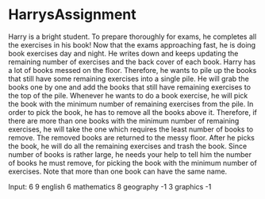 # HarrysAssignment

Harry is a bright student. To prepare thoroughly for exams, he completes
all the exercises in his book! Now that the exams approaching fast, he is doing
book exercises day and night. He writes down and keeps updating the
remaining number of exercises and the back cover of each book. Harry has a lot
of books messed on the floor. Therefore, he wants to pile up the books that still
have some remaining exercises into a single pile. He will grab the books one by
one and add the books that still have remaining exercises to the top of the pile.
Whenever he wants to do a book exercise, he will pick the book with the
minimum number of remaining exercises from the pile. In order to pick the
book, he has to remove all the books above it. Therefore, if there are more than
one books with the minimum number of remaining exercises, he will take the
one which requires the least number of books to remove. The removed books
are returned to the messy floor. After he picks the book, he will do all the
remaining exercises and trash the book. Since number of books is rather large,
he needs your help to tell him the number of books he must remove, for picking
the book with the minimum number of exercises. Note that more than one book
can have the same name.

Input:
6
9 english
6 mathematics
8 geography
-1
3 graphics
-1
